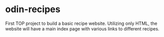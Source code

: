 # odin-recipes
First TOP project to build a basic recipe website.
Utilizing only HTML, the website will have a main index page
with various links to different recipes.